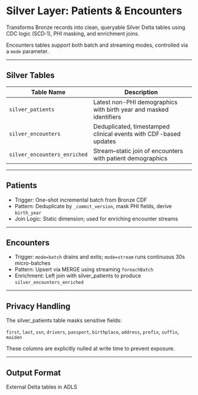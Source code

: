 # Silver Layer: Patients & Encounters

Transforms Bronze records into clean, queryable Silver Delta tables using CDC logic (SCD‑1), PHI masking, and enrichment joins.  

Encounters tables support both batch and streaming modes, controlled via a `mode` parameter.

---

## Silver Tables

| Table Name                    | Description                                                       |
|------------------------------|-------------------------------------------------------------------|
| `silver_patients`              | Latest non-PHI demographics with birth year and masked identifiers |
| `silver_encounters`            | Deduplicated, timestamped clinical events with CDF-based updates   |
| `silver_encounters_enriched`   | Stream–static join of encounters with patient demographics |

---

## Patients

- Trigger: One-shot incremental batch from Bronze CDF
- Pattern: Deduplicate by `_commit_version`, mask PHI fields, derive `birth_year`
- Join Logic: Static dimension; used for enriching encounter streams

---

## Encounters

- Trigger: `mode=batch` drains and exits; `mode=stream` runs continuous 30s micro-batches
- Pattern: Upsert via MERGE using streaming `foreachBatch`
- Enrichment: Left join with silver_patients to produce `silver_encounters_enriched`

---

## Privacy Handling

The silver_patients table masks sensitive fields:

`first`, `last`, `ssn`, `drivers`, `passport`, `birthplace`, `address`, `prefix`, `suffix`, `maiden`

These columns are explicitly nulled at write time to prevent exposure.

---

## Output Format

External Delta tables in ADLS
